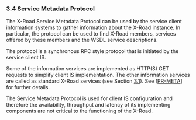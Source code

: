 ### 3.4 Service Metadata Protocol

The X-Road Service Metadata Protocol can be used by the service client information systems to gather information about the X-Road instance. In particular, the protocol can be used to find X-Road members, services offered by these members and the WSDL service descriptions.

The protocol is a synchronous RPC style protocol that is initiated by the service client IS.

Some of the information services are implemented as HTTP(S) GET requests to simplify client IS implementation. The other information services are called as standard X-Road services (see Section [3.1](#31-x-road-message-protocol)). See \[[PR-META](#Ref_PR-META)\] for further details.

The Service Metadata Protocol is used for client IS configuration and therefore the availability, throughput and latency of its implementing components are not critical to the functioning of the X-Road.